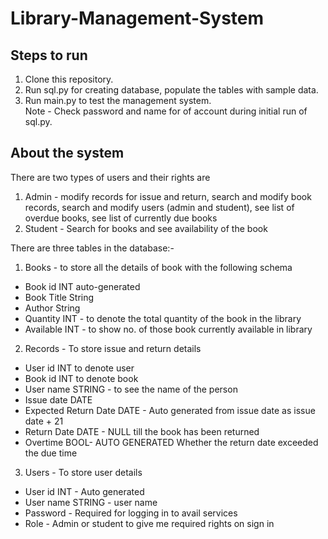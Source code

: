# Library-Management-System

## Steps to run
1. Clone this repository.
2. Run sql.py for creating database, populate the tables with sample data.
3. Run main.py to test the management system.
<br>Note - Check password and name for of account during initial run of sql.py.


## About the system
There are two types of users and their rights are 
1. Admin - modify records for issue and return, search and modify book records, search and modify users (admin and student), see list of overdue books, see list of currently due books
2. Student - Search for books and see availability of the book

There are three tables in the database:-
1. Books - to store all the details of book with the following schema 
- Book id INT auto-generated
- Book Title String
- Author String
- Quantity INT - to denote the total quantity of the book in the library
- Available INT - to show no. of those book currently available in library

2. Records - To store issue and return details
- User id INT to denote user
- Book id INT to denote book
- User name STRING - to see the name of the person
- Issue date DATE
- Expected Return Date DATE - Auto generated from issue date as issue date + 21
- Return Date DATE - NULL till the book has been returned
- Overtime BOOL- AUTO GENERATED Whether the return date exceeded the due time

3. Users - To store user details
- User id INT - Auto generated
- User name STRING - user name
- Password - Required for logging in to avail services 
- Role - Admin or student to give me required rights on sign in
